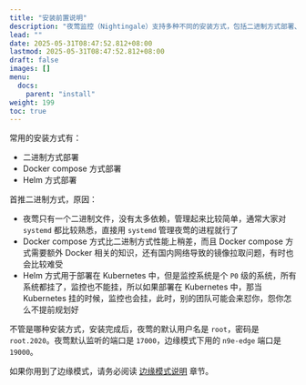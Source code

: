 ```yaml
---
title: "安装前置说明"
description: "夜莺监控（Nightingale）支持多种不同的安装方式，包括二进制方式部署、Docker compose 方式部署、Helm 方式部署，到底选择哪一种？本文会给一些建议。"
lead: ""
date: 2025-05-31T08:47:52.812+08:00
lastmod: 2025-05-31T08:47:52.812+08:00
draft: false
images: []
menu:
  docs:
    parent: "install"
weight: 199
toc: true
---
```


常用的安装方式有：

- 二进制方式部署
- Docker compose 方式部署
- Helm 方式部署

首推二进制方式，原因：

- 夜莺只有一个二进制文件，没有太多依赖，管理起来比较简单，通常大家对 `systemd` 都比较熟悉，直接用 `systemd` 管理夜莺的进程就行了
- Docker compose 方式比二进制方式性能上稍差，而且 Docker compose 方式需要额外 Docker 相关的知识，还有国内网络导致的镜像拉取问题，有时也会比较难受
- Helm 方式用于部署在 Kubernetes 中，但是监控系统是个 `P0` 级的系统，所有系统都挂了，监控也不能挂，所以如果部署在 Kubernetes 中，那当 Kubernetes 挂的时候，监控也会挂，此时，别的团队可能会来怼你，怨你怎么不提前规划好

不管是哪种安装方式，安装完成后，夜莺的默认用户名是 `root`，密码是 `root.2020`。夜莺默认监听的端口是 `17000`，边缘模式下用的 `n9e-edge` 端口是 `19000`。

如果你用到了边缘模式，请务必阅读 [边缘模式说明](/zh/docs/install/binary/#边缘模式) 章节。